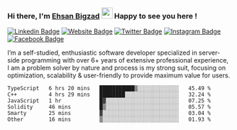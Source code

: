 ### Hi there, I'm <a href="https://teamartisans.com" target="_blank">Ehsan Bigzad</a> <img src="https://media.giphy.com/media/hvRJCLFzcasrR4ia7z/giphy.gif" width="25px"> Happy to see you here !

[![Linkedin Badge](https://img.shields.io/badge/-LinkedIn-0e76a8?style=flat-square&logo=Linkedin&logoColor=white)](https://linkedin.com/in/EhsanBigzad)
[![Website Badge](https://img.shields.io/badge/Website-3b5998?style=flat-square&logo=google-chrome&logoColor=white)](#)
[![Twitter Badge](https://img.shields.io/badge/-Twitter-00acee?style=flat-square&logo=Twitter&logoColor=white)](https://twitter.com/EhsanBigzad)
[![Instagram Badge](https://img.shields.io/badge/-Instagram-e4405f?style=flat-square&logo=Instagram&logoColor=white)](https://instagram.com/ehsanbigzad/)
[![Facebook Badge](https://img.shields.io/badge/-Facebook-0088cc?style=flat-square&logo=Facebook&logoColor=white)](https://facebook.com/EhsanBigzad7)

I’m a self-studied, enthusiastic software developer specialized in server-side programming with over 6+ years of extensive professional experience, I am a problem solver by nature and process is my strong suit, focusing on optimization, scalability & user-friendly to provide maximum value for users.

<!--START_SECTION:waka-->

```text
TypeScript   6 hrs 20 mins   ███████████▒░░░░░░░░░░░░░   45.49 %
C++          4 hrs 29 mins   ████████░░░░░░░░░░░░░░░░░   32.24 %
JavaScript   1 hr            █▓░░░░░░░░░░░░░░░░░░░░░░░   07.25 %
Solidity     46 mins         █▒░░░░░░░░░░░░░░░░░░░░░░░   05.57 %
Smarty       25 mins         ▓░░░░░░░░░░░░░░░░░░░░░░░░   03.04 %
Other        16 mins         ▒░░░░░░░░░░░░░░░░░░░░░░░░   01.93 %
```

<!--END_SECTION:waka-->
